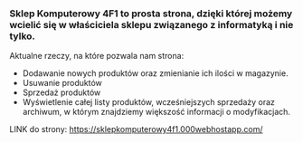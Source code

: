 ### Sklep Komputerowy 4F1 to prosta strona, dzięki której możemy wcielić się w właściciela sklepu związanego z informatyką i nie tylko. 
Aktualne rzeczy, na które pozwala nam strona:
- Dodawanie nowych produktów oraz zmienianie ich ilości w magazynie.
- Usuwanie produktów 
- Sprzedaż produktów
- Wyświetlenie całej listy produktów, wcześniejszych sprzedaży oraz archiwum, w którym znajdziemy większość informacji o modyfikacjach.

LINK do strony: https://sklepkomputerowy4f1.000webhostapp.com/
